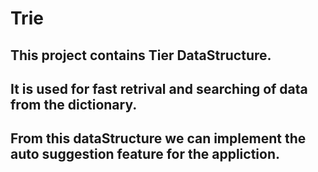 # Trie
## This project contains Tier DataStructure.
## It is used for fast retrival and searching of data from the dictionary.
## From this dataStructure we can implement the  auto suggestion feature for the appliction.
